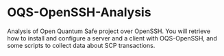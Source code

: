 # OQS-OpenSSH-Analysis
Analysis of Open Quantum Safe project over OpenSSH. You will retrieve how to install and configure a server and a client with OQS-OpenSSH, and some scripts to collect data about SCP transactions.
